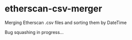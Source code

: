 # etherscan-csv-merger
Merging Etherscan .csv files and sorting them by DateTime

Bug squashing in progress...
